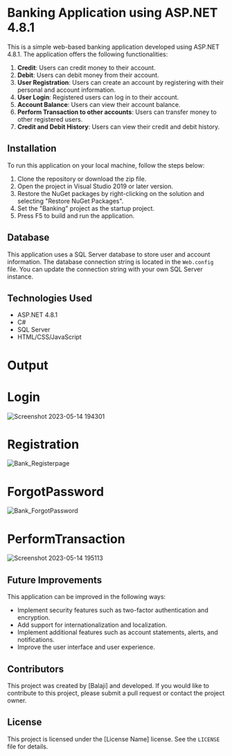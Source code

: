 # Banking Application using ASP.NET 4.8.1

This is a simple web-based banking application developed using ASP.NET 4.8.1. The application offers the following functionalities:

1. **Credit**: Users can credit money to their account.
2. **Debit**: Users can debit money from their account.
3. **User Registration**: Users can create an account by registering with their personal and account information.
4. **User Login**: Registered users can log in to their account.
5. **Account Balance**: Users can view their account balance.
6. **Perform Transaction to other accounts**: Users can transfer money to other registered users.
7. **Credit and Debit History**: Users can view their credit and debit history.

## Installation

To run this application on your local machine, follow the steps below:

1. Clone the repository or download the zip file.
2. Open the project in Visual Studio 2019 or later version.
3. Restore the NuGet packages by right-clicking on the solution and selecting "Restore NuGet Packages".
4. Set the "Banking" project as the startup project.
5. Press F5 to build and run the application.

## Database

This application uses a SQL Server database to store user and account information. The database connection string is located in the `Web.config` file. You can update the connection string with your own SQL Server instance.

## Technologies Used

- ASP.NET 4.8.1
- C#
- SQL Server
- HTML/CSS/JavaScript

# Output

# Login
![Screenshot 2023-05-14 194301](https://github.com/balaji1732000/Bank-Application-Using-ASP.Net/assets/70811241/a29085ec-3d53-42d9-b5cb-3ff73d56b9c3)



# Registration
![Bank_Registerpage](https://github.com/balaji1732000/Bank-Application-Using-ASP.Net/assets/70811241/e6c0d616-c2c5-46d4-aed3-45e9d54cde07)

# ForgotPassword
![Bank_ForgotPassword](https://github.com/balaji1732000/Bank-Application-Using-ASP.Net/assets/70811241/0ec37bb0-0a23-4a9c-af57-fcfddeace001)


# PerformTransaction
![Screenshot 2023-05-14 195113](https://github.com/balaji1732000/Bank-Application-Using-ASP.Net/assets/70811241/a810650a-b098-47e5-b28f-4e01d9196391)


## Future Improvements

This application can be improved in the following ways:

- Implement security features such as two-factor authentication and encryption.
- Add support for internationalization and localization.
- Implement additional features such as account statements, alerts, and notifications.
- Improve the user interface and user experience.

## Contributors

This project was created by [Balaji] and developed. If you would like to contribute to this project, please submit a pull request or contact the project owner.

## License

This project is licensed under the [License Name] license. See the `LICENSE` file for details.
